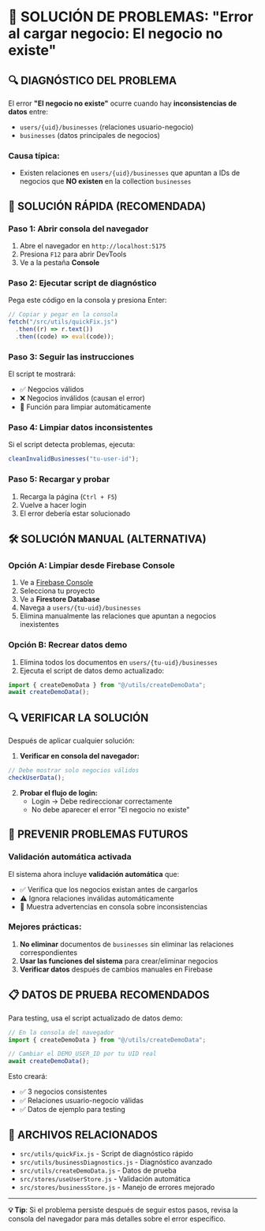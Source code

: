 # 🚨 SOLUCIÓN DE PROBLEMAS: "Error al cargar negocio: El negocio no existe"

## 🔍 DIAGNÓSTICO DEL PROBLEMA

El error **"El negocio no existe"** ocurre cuando hay **inconsistencias de datos** entre:

- `users/{uid}/businesses` (relaciones usuario-negocio)
- `businesses` (datos principales de negocios)

### Causa típica:

- Existen relaciones en `users/{uid}/businesses` que apuntan a IDs de negocios que **NO existen** en la collection `businesses`

## 🔧 SOLUCIÓN RÁPIDA (RECOMENDADA)

### Paso 1: Abrir consola del navegador

1. Abre el navegador en `http://localhost:5175`
2. Presiona `F12` para abrir DevTools
3. Ve a la pestaña **Console**

### Paso 2: Ejecutar script de diagnóstico

Pega este código en la consola y presiona Enter:

```javascript
// Copiar y pegar en la consola
fetch("/src/utils/quickFix.js")
  .then((r) => r.text())
  .then((code) => eval(code));
```

### Paso 3: Seguir las instrucciones

El script te mostrará:

- ✅ Negocios válidos
- ❌ Negocios inválidos (causan el error)
- 🔧 Función para limpiar automáticamente

### Paso 4: Limpiar datos inconsistentes

Si el script detecta problemas, ejecuta:

```javascript
cleanInvalidBusinesses("tu-user-id");
```

### Paso 5: Recargar y probar

1. Recarga la página (`Ctrl + F5`)
2. Vuelve a hacer login
3. El error debería estar solucionado

## 🛠️ SOLUCIÓN MANUAL (ALTERNATIVA)

### Opción A: Limpiar desde Firebase Console

1. Ve a [Firebase Console](https://console.firebase.google.com)
2. Selecciona tu proyecto
3. Ve a **Firestore Database**
4. Navega a `users/{tu-uid}/businesses`
5. Elimina manualmente las relaciones que apuntan a negocios inexistentes

### Opción B: Recrear datos demo

1. Elimina todos los documentos en `users/{tu-uid}/businesses`
2. Ejecuta el script de datos demo actualizado:

```javascript
import { createDemoData } from "@/utils/createDemoData";
await createDemoData();
```

## 🔍 VERIFICAR LA SOLUCIÓN

Después de aplicar cualquier solución:

1. **Verificar en consola del navegador:**

```javascript
// Debe mostrar solo negocios válidos
checkUserData();
```

2. **Probar el flujo de login:**
   - Login → Debe redireccionar correctamente
   - No debe aparecer el error "El negocio no existe"

## 🚀 PREVENIR PROBLEMAS FUTUROS

### Validación automática activada

El sistema ahora incluye **validación automática** que:

- ✅ Verifica que los negocios existan antes de cargarlos
- ⚠️ Ignora relaciones inválidas automáticamente
- 📝 Muestra advertencias en consola sobre inconsistencias

### Mejores prácticas:

1. **No eliminar** documentos de `businesses` sin eliminar las relaciones correspondientes
2. **Usar las funciones del sistema** para crear/eliminar negocios
3. **Verificar datos** después de cambios manuales en Firebase

## 📋 DATOS DE PRUEBA RECOMENDADOS

Para testing, usa el script actualizado de datos demo:

```javascript
// En la consola del navegador
import { createDemoData } from "@/utils/createDemoData";

// Cambiar el DEMO_USER_ID por tu UID real
await createDemoData();
```

Esto creará:

- ✅ 3 negocios consistentes
- ✅ Relaciones usuario-negocio válidas
- ✅ Datos de ejemplo para testing

## 🔗 ARCHIVOS RELACIONADOS

- `src/utils/quickFix.js` - Script de diagnóstico rápido
- `src/utils/businessDiagnostics.js` - Diagnóstico avanzado
- `src/utils/createDemoData.js` - Datos de prueba
- `src/stores/useUserStore.js` - Validación automática
- `src/stores/businessStore.js` - Manejo de errores mejorado

---

**💡 Tip**: Si el problema persiste después de seguir estos pasos, revisa la consola del navegador para más detalles sobre el error específico.
